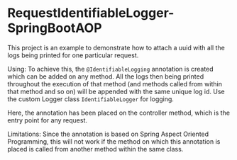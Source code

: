 # RequestIdentifiableLogger-SpringBootAOP

This project is an example to demonstrate how to attach a uuid with all the logs being printed for one particular request.

Using: To achieve this, the ```@IdentifiableLogging``` annotation is created which can be added on any method. All the logs then being printed throughout the execution of that method (and methods called from within that method and so on) will be appended with the same unique log id. Use the custom Logger class ```IdentifiableLogger``` for logging.

Here, the annotation has been placed on the controller method, which is the entry point for any request.

Limitations: Since the annotation is based on Spring Aspect Oriented Programming, this will not work if the method on which this annotation is placed is called from another method within the same class.
